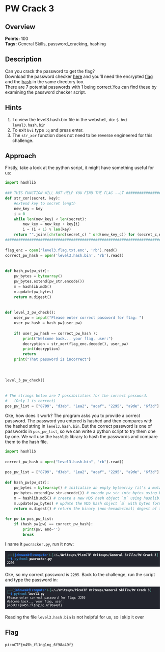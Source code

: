 # PW Crack 3

## Overview

**Points:** 100\
**Tags:** General Skills, password_cracking, hashing

## Description

Can you crack the password to get the flag?\
Download the password checker [here](./level3.py) and you'll need the encrypted [flag](./level3.flag.txt.enc) and the [hash](./level3.hash.bin) in the same directory too.\
There are 7 potential passwords with 1 being correct.You can find these by examining the password checker script.

## Hints

1. To view the level3.hash.bin file in the webshell, do: `$ bvi leval3.hash.bin`
2. To exit `bvi` type `:q` and press enter.
3. The `str_xor` function does not need to be reverse engineered for this challenge.

## Approach

Firstly, take a look at the python script, it might have something useful for us:

```python
import hashlib

### THIS FUNCTION WILL NOT HELP YOU FIND THE FLAG --LT ########################
def str_xor(secret, key):
    #extend key to secret length
    new_key = key
    i = 0
    while len(new_key) < len(secret):
        new_key = new_key + key[i]
        i = (i + 1) % len(key)        
    return "".join([chr(ord(secret_c) ^ ord(new_key_c)) for (secret_c,new_key_c) in zip(secret,new_key)])
###############################################################################

flag_enc = open('level3.flag.txt.enc', 'rb').read()
correct_pw_hash = open('level3.hash.bin', 'rb').read()


def hash_pw(pw_str):
    pw_bytes = bytearray()
    pw_bytes.extend(pw_str.encode())
    m = hashlib.md5()
    m.update(pw_bytes)
    return m.digest()


def level_3_pw_check():
    user_pw = input("Please enter correct password for flag: ")
    user_pw_hash = hash_pw(user_pw)
    
    if( user_pw_hash == correct_pw_hash ):
        print("Welcome back... your flag, user:")
        decryption = str_xor(flag_enc.decode(), user_pw)
        print(decryption)
        return
    print("That password is incorrect")



level_3_pw_check()


# The strings below are 7 possibilities for the correct password. 
#   (Only 1 is correct)
pos_pw_list = ["8799", "d3ab", "1ea2", "acaf", "2295", "a9de", "6f3d"]


```

Oke, how does it work? The program asks you to provide a correct password. The password you entered is hashed and then compares with the hashed string in `level3.hash.bin`. But the correct password is one of passwords in `pos_pw_list`, so we can write a python script to try them one by one. We will use the `hashlib` library to hash the passwords and compare them to the hash file.

```python
import hashlib

correct_pw_hash = open("level3.hash.bin", "rb").read()

pos_pw_list = ["8799", "d3ab", "1ea2", "acaf", "2295", "a9de", "6f3d"]

def hash_pw(pw_str):
    pw_bytes = bytearray() # initialize an empty bytearray (it's a mutable sequence of bytes)
    pw_bytes.extend(pw_str.encode()) # encode pw_str into bytes using UTF-8 (default) encoding and extends pw_bytes with these bytes.
    m = hashlib.md5() # create a new MD5 hash object `m` using hashlib.md5() fuction
    m.update(pw_bytes) # update the MD5 hash object `m` with bytes form `pw_bytes`. This processes the data and computes the hash
    return m.digest() # return the binary (non-hexadecimal) degest of the hash. it returns the hash value as a bytes object.

for pw in pos_pw_list:
    if (hash_pw(pw) == correct_pw_hash):
        print(pw, end='')
        break

```

I name it `pwcracker.py`, run it now:

![alt text](image.png)

Oke, so my correct password is `2295`. Back to the challenge, run the script and type the password in:

![alt text](image-1.png)


Reading the file `level3.hash.bin` is not helpful for us, so i skip it over
## Flag

`picoCTF{m45h_fl1ng1ng_6f98a49f}`
